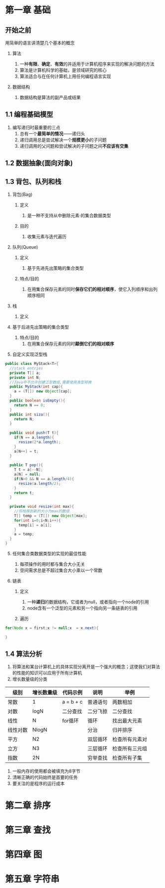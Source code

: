 # 第一章 基础


## 开始之前


用简单的语言讲清楚几个基本的概念


1. 算法
    1. 一种**有限**、**确定**、**有效**的并适用于计算机程序来实现的解决问题的方法
    2. 算法是计算机科学的基础，是领域研究的核心
    3. 算法适合与在任何计算机上用任何编程语言实现



2. 数据结构
    1. 数据结构是算法的副产品或结果


## 1.1 编程基础模型


1. 编写递归时最重要的三点
    1. 总有一个**最简单的情况**——递归头
    1. 递归调用总是尝试解决一个**规模更小**的子问题
    1. 递归调用的父问题和尝试解决的子问题之间**不应该有交集**


## 1.2 数据抽象(面向对象)


## 1.3 背包、队列和栈


1. 背包(Bag)
    1. 定义
        1. 是一种不支持从中删除元素·的集合数据类型



      2. 目的 
         1. 收集元素与迭代遍历



2. 队列(Queue)
    1. 定义
        1. 基于先进先出策略的集合类型



      2. 特点/目的 
         1. 在用集合保存元素的同时**保存它们的相对顺序**，使它入列顺序和出列顺序相同



3. 栈
    1. 定义
4. 基于后进先出策略的集合类型
    1. 特点/目的
        1. 在用集合保存元素的同时**颠倒它们的相对顺序**



4. 自定义实现泛型栈



```java
public class MyStack<T>{
  //stack entries
  private T[] a;  
  private int N;
  //Java中不允许创建泛型数组,需要使用类型转换
  public MyStack(int cap){
    a = (T[]) new Object[cap];    
  }
  public boolean isEmpty(){
    return N == 0;
  }
  public int siza(){
    return N;
  }
  
  public void push(T t){
    if(N == a.length){
      resize(2*a.length);
    }
    a[N++] = t;
  }
  
  public T pop(){
    T t = a[--N];
    a[N] = null;
    if(N>0 && N == a.length/4){
      resize(a.length/2);
    }
    return t;
  }
  
  private void resize(int max){
    //将栈移到新的大小为max的数组
    T[] temp = (T[]) new Object[max];
    for(int i=0;i<N;i++){
      temp[i] = a[i];
    }
    a = temp;
  }
}
```


5. 任何集合类数据类型的实现的最佳性能
    1. 每项操作的用时都与集合大小无关
    1. 空间需求总是不超过集合大小乘以一个常数



6. 链表
    1. 定义
        1. 一种**递归**的数据结构，它或者为null，或者指向一个node的引用
        1. node含有一个泛型的元素和另一个指向另一条链表的引用



      2. 遍历


```java
for(Node x = first;x != null;x  = x.next){
  
}
```


## 1.4 算法分析

1. 将算法和某台计算机上的具体实现分离开是一个强大的概念；这使我们对算法的性能的知识可以应用于所有计算机
1. 增长数量级的分类

| 级别     | 增长数量级 | 代码示例  | 说明     | 举例           |
| -------- | ---------- | --------- | -------- | -------------- |
| 常数     | 1          | a = b + c | 普通语句 | 两数相加       |
| 对数     | logN       | 二分查找  | 二分飞掠 | 二分查找       |
| 线性     | N          | for循环   | 循环     | 找出最大元素   |
| 线性对数 | NlogN      |           | 分治     | 归并排序       |
| 平方     | N2         |           | 双层循环 | 检查所有元素对 |
| 立方     | N3         |           | 三层循环 | 检查所有三元组 |
| 指数     | 2N         |           | 穷举查找 | 检查所有子集   |

1. 一般内存的使用都会被填充为8字节
2. 清晰正确的代码始终是首要的任务
3. 要关注的是程序的运行成本

# 第二章 排序


# 第三章 查找


# 第四章 图


# 第五章 字符串


# 
